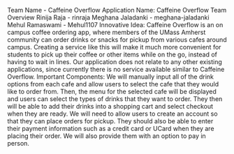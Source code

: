 Team Name - Caffeine Overflow
Application Name: Caffeine Overflow 
Team Overview
Rinija Raja - rinraja
Meghana Jaladanki - meghana-jaladanki
Mehul Ramaswami - Mehul1107
Innovative Idea: 
Caffeine Overflow is an on campus coffee ordering app, where members of the UMass Amherst community can order drinks or snacks for pickup from various cafes around campus. Creating a service like this will make it much more convenient for students to pick up their coffee or other items while on the go, instead of having to wait in lines. 
Our application does not relate to any other existing applications, since currently there is no service available similar to Caffeine Overflow. 
Important Components:
We will manually input all of the drink options from each cafe and allow users to select the cafe that they would like to order from. Then, the menu for the selected cafe will be displayed and users can select the types of drinks that they want to order. They then will be able to add their drinks into a shopping cart and select checkout when they are ready. We will need to allow users to create an account so that they can place orders for pickup. They should also be able to enter their payment information such as a credit card or UCard when they are placing their order. We will also provide them with an option to pay in person. 
